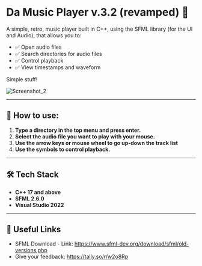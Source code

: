 # Da Music Player v.3.2 (revamped) 🎵  

A simple, retro, music player built in C++, using the SFML library (for the UI and Audio), that allows you to:  
- ✅ Open audio files 
- ✅ Search directories for audio files 
- ✅ Control playback 
- ✅ View timestamps and waveform 

Simple stuff!  

![Screenshot_2](https://github.com/user-attachments/assets/dfeec2bc-3c27-47d9-8830-1260b7bc2a58)

---

## 💁 How to use:
1. **Type a directory in the top menu and press enter.**
2. **Select the audio file you want to play with your mouse.**
3. **Use the arrow keys or mouse wheel to go up-down the track list**
4. **Use the symbols to control playback.**

---

## 🛠️ Tech Stack  
- **C++ 17 and above**  
- **SFML 2.6.0**
- **Visual Studio 2022**

---

## 🔗 Useful Links  
- SFML Download - Link: https://www.sfml-dev.org/download/sfml/old-versions.php
- Give your feedback: https://tally.so/r/w2o8Rp
